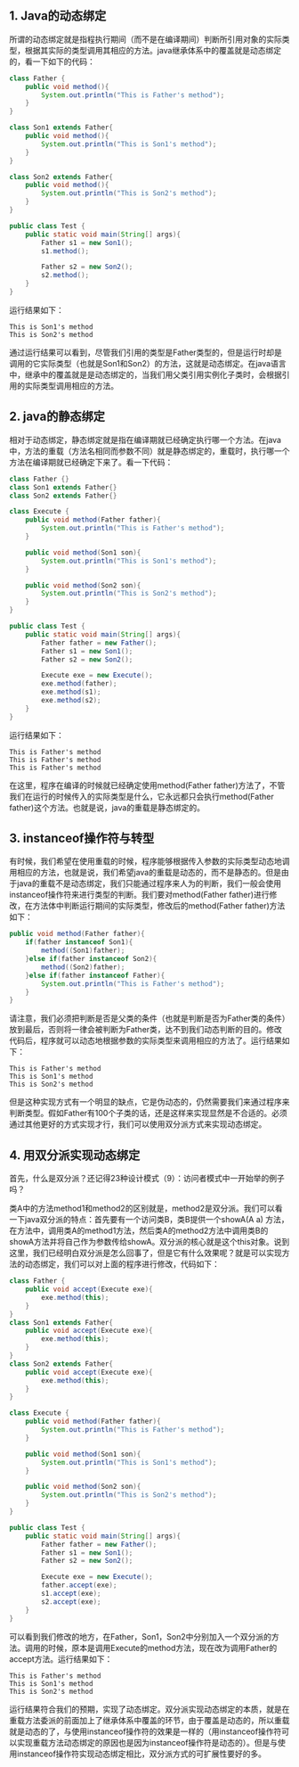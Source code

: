 ## 1. Java的动态绑定

所谓的动态绑定就是指程执行期间（而不是在编译期间）判断所引用对象的实际类型，根据其实际的类型调用其相应的方法。java继承体系中的覆盖就是动态绑定的，看一下如下的代码：

```java
class Father {  
    public void method(){  
        System.out.println("This is Father's method");  
    }  
}  

class Son1 extends Father{  
    public void method(){  
        System.out.println("This is Son1's method");  
    }  
}  

class Son2 extends Father{  
    public void method(){  
        System.out.println("This is Son2's method");  
    }  
}  

public class Test {  
    public static void main(String[] args){  
        Father s1 = new Son1();  
        s1.method();  

        Father s2 = new Son2();  
        s2.method();  
    }  
}  
```

运行结果如下：
```
This is Son1's method
This is Son2's method
```
通过运行结果可以看到，尽管我们引用的类型是Father类型的，但是运行时却是调用的它实际类型（也就是Son1和Son2）的方法，这就是动态绑定。在java语言中，继承中的覆盖就是是动态绑定的，当我们用父类引用实例化子类时，会根据引用的实际类型调用相应的方法。

## 2. java的静态绑定

相对于动态绑定，静态绑定就是指在编译期就已经确定执行哪一个方法。在java中，方法的重载（方法名相同而参数不同）就是静态绑定的，重载时，执行哪一个方法在编译期就已经确定下来了。看一下代码：

```java
class Father {}  
class Son1 extends Father{}  
class Son2 extends Father{}  

class Execute {  
    public void method(Father father){  
        System.out.println("This is Father's method");  
    }  

    public void method(Son1 son){  
        System.out.println("This is Son1's method");  
    }  

    public void method(Son2 son){  
        System.out.println("This is Son2's method");  
    }  
}  

public class Test {  
    public static void main(String[] args){  
        Father father = new Father();  
        Father s1 = new Son1();  
        Father s2 = new Son2();  

        Execute exe = new Execute();  
        exe.method(father);  
        exe.method(s1);  
        exe.method(s2);  
    }  
}  
```
运行结果如下：
```
This is Father's method
This is Father's method
This is Father's method
```

在这里，程序在编译的时候就已经确定使用method(Father father)方法了，不管我们在运行的时候传入的实际类型是什么，它永远都只会执行method(Father father)这个方法。也就是说，java的重载是静态绑定的。

## 3. instanceof操作符与转型

有时候，我们希望在使用重载的时候，程序能够根据传入参数的实际类型动态地调用相应的方法，也就是说，我们希望java的重载是动态的，而不是静态的。但是由于java的重载不是动态绑定，我们只能通过程序来人为的判断，我们一般会使用instanceof操作符来进行类型的判断。我们要对method(Father father)进行修改，在方法体中判断运行期间的实际类型，修改后的method(Father father)方法如下：


```java
public void method(Father father){  
    if(father instanceof Son1){  
        method((Son1)father);  
    }else if(father instanceof Son2){  
        method((Son2)father);  
    }else if(father instanceof Father){  
        System.out.println("This is Father's method");  
    }  
}
```
请注意，我们必须把判断是否是父类的条件（也就是判断是否为Father类的条件）放到最后，否则将一律会被判断为Father类，达不到我们动态判断的目的。修改代码后，程序就可以动态地根据参数的实际类型来调用相应的方法了。运行结果如下：

```
This is Father's method
This is Son1's method
This is Son2's method
```
但是这种实现方式有一个明显的缺点，它是伪动态的，仍然需要我们来通过程序来判断类型。假如Father有100个子类的话，还是这样来实现显然是不合适的。必须通过其他更好的方式实现才行，我们可以使用双分派方式来实现动态绑定。
​      
## 4. 用双分派实现动态绑定

首先，什么是双分派？还记得23种设计模式（9）：访问者模式中一开始举的例子吗？

类A中的方法method1和method2的区别就是，method2是双分派。我们可以看一下java双分派的特点：首先要有一个访问类B，类B提供一个showA(A a) 方法，在方法中，调用类A的method1方法，然后类A的method2方法中调用类B的showA方法并将自己作为参数传给showA。双分派的核心就是这个this对象。说到这里，我们已经明白双分派是怎么回事了，但是它有什么效果呢？就是可以实现方法的动态绑定，我们可以对上面的程序进行修改，代码如下：

```java
class Father {  
    public void accept(Execute exe){  
        exe.method(this);  
    }  
}  
class Son1 extends Father{  
    public void accept(Execute exe){  
        exe.method(this);  
    }  
}  
class Son2 extends Father{  
    public void accept(Execute exe){  
        exe.method(this);  
    }  
}  

class Execute {  
    public void method(Father father){  
        System.out.println("This is Father's method");  
    }  

    public void method(Son1 son){  
        System.out.println("This is Son1's method");  
    }  

    public void method(Son2 son){  
        System.out.println("This is Son2's method");  
    }  
}  

public class Test {  
    public static void main(String[] args){  
        Father father = new Father();  
        Father s1 = new Son1();  
        Father s2 = new Son2();  

        Execute exe = new Execute();  
        father.accept(exe);  
        s1.accept(exe);  
        s2.accept(exe);  
    }  
}
```
可以看到我们修改的地方，在Father，Son1，Son2中分别加入一个双分派的方法。调用的时候，原本是调用Execute的method方法，现在改为调用Father的accept方法。运行结果如下：

```
This is Father's method
This is Son1's method
This is Son2's method
```
运行结果符合我们的预期，实现了动态绑定。双分派实现动态绑定的本质，就是在重载方法委派的前面加上了继承体系中覆盖的环节，由于覆盖是动态的，所以重载就是动态的了，与使用instanceof操作符的效果是一样的（用instanceof操作符可以实现重载方法动态绑定的原因也是因为instanceof操作符是动态的）。但是与使用instanceof操作符实现动态绑定相比，双分派方式的可扩展性要好的多。

